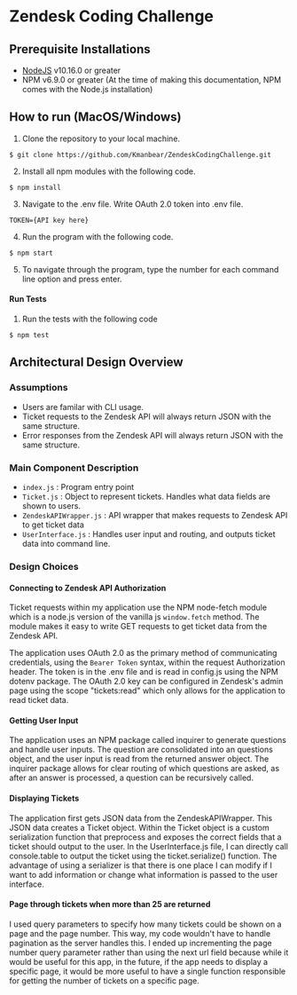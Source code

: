 # Zendesk Coding Challenge

## Prerequisite Installations

- [NodeJS](https://nodejs.org/en/) v10.16.0 or greater
- NPM v6.9.0 or greater (At the time of making this documentation, NPM comes with the Node.js installation)

## How to run (MacOS/Windows)

1. Clone the repository to your local machine.

```
$ git clone https://github.com/Kmanbear/ZendeskCodingChallenge.git
```

2. Install all npm modules with the following code.

```
$ npm install
```

3. Navigate to the .env file. Write OAuth 2.0 token into .env file.

```
TOKEN={API key here}
```

4. Run the program with the following code.

```
$ npm start
```

5. To navigate through the program, type the number for each command line option and press enter.

#### Run Tests

1. Run the tests with the following code

```
$ npm test
```

## Architectural Design Overview

### Assumptions
- Users are familar with CLI usage.
- Ticket requests to the Zendesk API will always return JSON with the same structure.
- Error responses from the Zendesk API will always return JSON with the same structure.

### Main Component Description

- ```index.js``` : Program entry point
- ```Ticket.js``` : Object to represent tickets. Handles what data fields are shown to users.
- ```ZendeskAPIWrapper.js``` : API wrapper that makes requests to Zendesk API to get ticket data
- ```UserInterface.js``` : Handles user input and routing, and outputs ticket data into command line.

### Design Choices

#### Connecting to Zendesk API Authorization

Ticket requests within my application use the NPM node-fetch module which is a node.js version of the vanilla js ```window.fetch``` method. The module makes it easy to write GET requests to get ticket data from the Zendesk API.

The application uses OAuth 2.0 as the primary method of communicating credentials, using the ```Bearer Token``` syntax, within the request Authorization header. The token is in the .env file and is read in config.js using the NPM dotenv package. The OAuth 2.0 key can be configured in Zendesk's admin page using the scope "tickets:read" which only allows for the application to read ticket data.

#### Getting User Input

The application uses an NPM package called inquirer to generate questions and handle user inputs. The question are consolidated into an questions object, and the user input is read from the returned answer object. The inquirer package allows for clear routing of which questions are asked, as after an answer is processed, a question can be recursively called.

#### Displaying Tickets

The application first gets JSON data from the ZendeskAPIWrapper. This JSON data creates a Ticket object. Within the Ticket object is a custom serialization function that preprocess and exposes the correct fields that a ticket should output to the user. In the UserInterface.js file, I can directly call console.table to output the ticket using the ticket.serialize() function. The advantage of using a serializer is that there is one place I can modify if I want to add information or change what information is passed to the user interface.

#### Page through tickets when more than 25 are returned

I used query parameters to specify how many tickets could be shown on a page and the page number. This way, my code wouldn't have to handle pagination as the server handles this. I ended up incrementing the page number query parameter rather than using the next url field because while it would be useful for this app, in the future, if the app needs to display a specific page, it would be more useful to have a single function responsible for getting the number of tickets on a specific page.